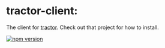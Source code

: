 # tractor-client:

The client for [tractor](https://github.com/TradeMe/tractor). Check out that project for how to install.

[![npm version](https://img.shields.io/npm/v/tractor-client.svg)](https://www.npmjs.com/package/tractor-client)
